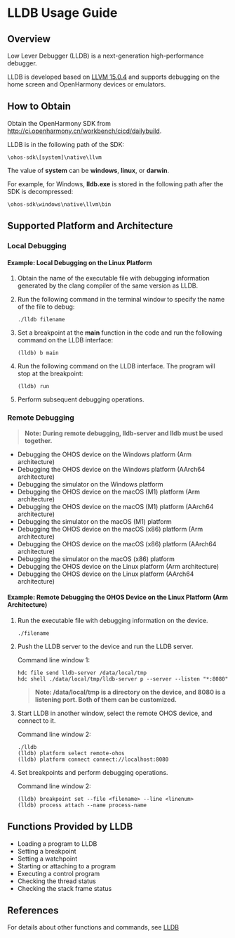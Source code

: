 # LLDB Usage Guide
## Overview
Low Lever Debugger (LLDB) is a next-generation high-performance debugger.

LLDB is developed based on [LLVM 15.0.4](https://github.com/llvm/llvm-project/releases/tag/llvmorg-15.0.4) and supports debugging on the home screen and OpenHarmony devices or emulators.
## How to Obtain
Obtain the OpenHarmony SDK from http://ci.openharmony.cn/workbench/cicd/dailybuild.

LLDB is in the following path of the SDK:
```
\ohos-sdk\[system]\native\llvm
```
The value of **system** can be **windows**, **linux**, or **darwin**.

For example, for Windows, **lldb.exe** is stored in the following path after the SDK is decompressed:
```
\ohos-sdk\windows\native\llvm\bin
```

## Supported Platform and Architecture

### Local Debugging
#### Example: Local Debugging on the Linux Platform
1. Obtain the name of the executable file with debugging information generated by the clang compiler of the same version as LLDB.

2. Run the following command in the terminal window to specify the name of the file to debug:

   ```
   ./lldb filename
   ```

3. Set a breakpoint at the **main** function in the code and run the following command on the LLDB interface:

   ```
   (lldb) b main
   ```

4. Run the following command on the LLDB interface. The program will stop at the breakpoint:

   ```
   (lldb) run
   ```

5. Perform subsequent debugging operations.

### Remote Debugging

> **Note: During remote debugging, lldb-server and lldb must be used together.**
- Debugging the OHOS device on the Windows platform (Arm architecture)
- Debugging the OHOS device on the Windows platform (AArch64 architecture)
- Debugging the simulator on the Windows platform
- Debugging the OHOS device on the macOS (M1) platform (Arm architecture)
- Debugging the OHOS device on the macOS (M1) platform (AArch64 architecture)
- Debugging the simulator on the macOS (M1) platform
- Debugging the OHOS device on the macOS (x86) platform (Arm architecture)
- Debugging the OHOS device on the macOS (x86) platform (AArch64 architecture)
- Debugging the simulator on the macOS (x86) platform
- Debugging the OHOS device on the Linux platform (Arm architecture)
- Debugging the OHOS device on the Linux platform (AArch64 architecture)

#### Example: Remote Debugging the OHOS Device on the Linux Platform (Arm Architecture)

1. Run the executable file with debugging information on the device.

   ```
   ./filename
   ```

2. Push the LLDB server to the device and run the LLDB server.

   Command line window 1:

   ```
   hdc file send lldb-server /data/local/tmp
   hdc shell ./data/local/tmp/lldb-server p --server --listen "*:8080"
   ```

   > **Note: /data/local/tmp is a directory on the device, and 8080 is a    listening port. Both of them can be customized.**

3. Start LLDB in another window, select the remote OHOS device, and connect to it.

   Command line window 2:

   ```
   ./lldb
   (lldb) platform select remote-ohos
   (lldb) platform connect connect://localhost:8080
   ```

4. Set breakpoints and perform debugging operations.

   Command line window 2:

   ```
   (lldb) breakpoint set --file <filename> --line <linenum>
   (lldb) process attach --name process-name
   ```

## Functions Provided by LLDB
- Loading a program to LLDB
- Setting a breakpoint
- Setting a watchpoint
- Starting or attaching to a program
- Executing a control program
- Checking the thread status
- Checking the stack frame status

## References
For details about other functions and commands, see [LLDB](https://gitee.com/openharmony/third_party_llvm-project/blob/master/lldb/README.md)
